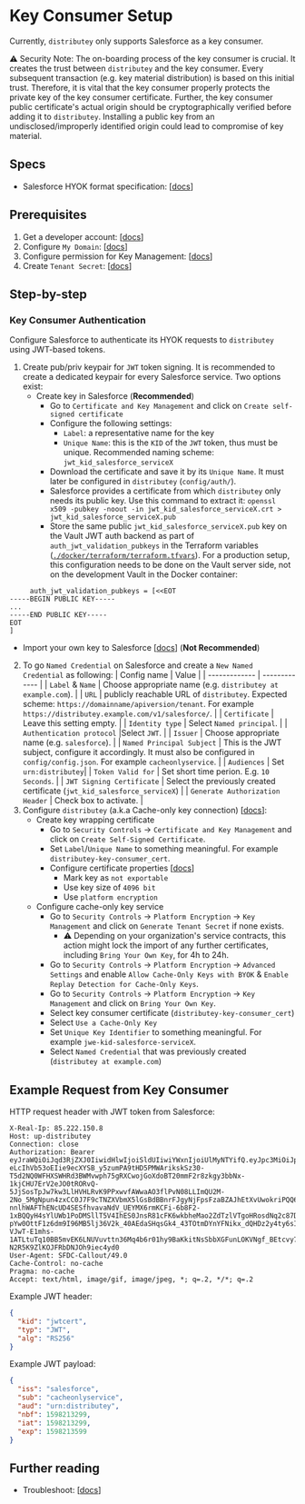 # Key Consumer Setup
Currently, `distributey` only supports Salesforce as a key consumer.

⚠️ Security Note: The on-boarding process of the key consumer is crucial. It creates the trust between `distributey` and the key consumer. Every subsequent transaction (e.g. key material distribution) is based on this initial trust. Therefore, it is vital that the key consumer properly protects the private key of the key consumer certificate. Further, the key consumer public certificate's actual origin should be cryptographically verified before adding it to `distributey`. Installing a public key from an undisclosed/improperly identified origin could lead to compromise of key material.

## Specs
- Salesforce HYOK format specification: [[docs](https://help.salesforce.com/articleView?id=security_pe_byok_cache_create.htm&type=5)]

## Prerequisites
1. Get a developer account: [[docs](https://developer.salesforce.com/signup)]
2. Configure `My Domain`: [[docs](https://help.salesforce.com/articleView?id=domain_name_overview.htm&type=5)]
3. Configure permission for Key Management: [[docs](https://trailhead.salesforce.com/en/content/learn/modules/spe_admins/spe_admins_set_up)]
4. Create `Tenant Secret`: [[docs](https://help.salesforce.com/articleView?id=security_pe_ui_setup.htm&type=5)]

## Step-by-step
### Key Consumer Authentication
Configure Salesforce to authenticate its HYOK requests to `distributey` using JWT-based tokens.

1. Create pub/priv keypair for `JWT` token signing. It is recommended to create a dedicated keypair for every Salesforce service. Two options exist:
   - Create key in Salesforce (**Recommended**)
     - Go to `Certificate and Key Management` and click on `Create self-signed certificate`
     - Configure the following settings:
       - `Label`: a representative name for the key
       - `Unique Name`: this is the `KID` of the `JWT` token, thus must be unique. Recommended naming scheme: `jwt_kid_salesforce_serviceX`
     - Download the certificate and save it by its `Unique Name`. It must later be configured in `distributey` (`config/auth/`).
     - Salesforce provides a certificate from which `distributey` only needs its public key. Use this command to extract it: `openssl x509 -pubkey -noout -in jwt_kid_salesforce_serviceX.crt > jwt_kid_salesforce_serviceX.pub`
     - Store the same public `jwt_kid_salesforce_serviceX.pub` key on the Vault JWT auth backend as part of `auth_jwt_validation_pubkeys` in the Terraform variables ([`./docker/terraform/terraform.tfvars`](../docker/terraform/terraform.tfvars)). For a production setup, this configuration needs to be done on the Vault server side, not on the development Vault in the Docker container:
```
     auth_jwt_validation_pubkeys = [<<EOT
-----BEGIN PUBLIC KEY-----
...
-----END PUBLIC KEY-----
EOT
]
```
   - Import your own key to Salesforce [[docs](key_consumer_setup_import_key_to_sf.md)] (**Not Recommended**)
2. To go `Named Credential` on Salesforce and create a `New Named Credential` as following:
   | Config name  | Value |
   | ------------- | ------------- |
   | `Label` & `Name` | Choose appropriate name (e.g. `distributey at example.com`). |
   | `URL` | publicly reachable URL of `distributey`. Expected scheme: `https://domainname/apiversion/tenant`. For example `https://distributey.example.com/v1/salesforce/`. |
   | `Certificate` | Leave this setting empty. |
   | `Identity type` | Select `Named principal`. |
   | `Authentication protocol` |Select `JWT`. |
   | `Issuer` | Choose appropriate name (e.g. `salesforce`). |
   | `Named Principal Subject` | This is the JWT subject, configure it accordingly. It must also be configured in `config/config.json`. For example `cacheonlyservice`. |
   | `Audiences` | Set `urn:distributey`|
   | `Token Valid for` | Set short time perion. E.g. `10 Seconds`. |
   | `JWT Signing Certificate` | Select the previously created certificate (`jwt_kid_salesforce_serviceX`) |
   | `Generate Authorization Header` | Check box to activate. |
3. Configure `distributey` (a.k.a Cache-only key connection) [[docs](https://help.salesforce.com/articleView?id=security_pe_byok_cache_callout.htm&type=5)]:
   - Create key wrapping certificate
     - Go to `Security Controls` -> `Certificate and Key Management` and click on `Create Self-Signed Certificate`.
     - Set `Label`/`Unique Name` to something meaningful. For example `distributey-key-consumer_cert`.
     - Configure certificate properties [[docs](https://help.salesforce.com/articleView?id=security_pe_byok_generate_cert.htm&type=5)]
       - Mark key as `not exportable`
       - Use key size of `4096 bit`
       - Use `platform encryption`
   - Configure cache-only key service
     - Go to `Security Controls` -> `Platform Encryption` -> `Key Management` and click on `Generate Tenant Secret` if none exists.
       - ⚠️ Depending on your organization's service contracts, this action might lock the import of any further certificates, including `Bring Your Own Key`, for 4h to 24h.
     - Go to `Security Controls` -> `Platform Encryption` -> `Advanced Settings` and enable `Allow Cache-Only Keys with BYOK` & `Enable Replay Detection for Cache-Only Keys`.
     - Go to `Security Controls` -> `Platform Encryption` -> `Key Management` and click on `Bring Your Own Key`.
     - Select key consumer certificate (`distributey-key-consumer_cert`)
     - Select `Use a Cache-Only Key`
     - Set `Unique Key Identifier` to something meaningful. For example `jwe-kid-salesforce-serviceX`.
     - Select `Named Credential` that was previously created (`distributey at example.com`)

## Example Request from Key Consumer
HTTP request header with JWT token from Salesforce:
   ```
   X-Real-Ip: 85.222.150.8
   Host: up-distributey
   Connection: close
   Authorization: Bearer eyJraWQiOiJqd3RjZXJ0IiwidHlwIjoiSldUIiwiYWxnIjoiUlMyNTYifQ.eyJpc3MiOiJpc3N1ZXItbXlDQSIsInN1YiI6InN1YmplY3Qtc2FsZXNmb3JjZSIsImF1ZCI6InVybjogc2FsZXNmb3JjZSIsIm5iZiI6MTU5ODIxMzI5OSwiaWF0IjoxNTk4MjEzMjk5LCJleHAiOjE1OTgyMTM1OTl9.iEyt5mqXvWKvQ3d-eLcIhVb53oEIie9ecXYSB_y5zumPA9tHD5PMWArikskSz30-T5d2NQ0WFHXSWHRd3BWMvwph75gRXCwojGoXdoBT20mmF2r8zkgy3bbNx-1kjCHU7ErV2eJO0tRORvQ-5JjSosTpJw7kw3LlHVHLRvK9PPxwvfAWwaAO3flPvN08LLImQU2M-2No_5MgNpun4zxCC0J7F9cTNZXVbmX5lGsBdBBnrFJgyNjFpsFzaBZAJhEtXvUwokriPQQ6msuWRTJzutQr1oKljJUg7QpMbiBPYJJcPFSG-nnlhWAFThENcUD4SESfhvavaNdV_UEYMX6rmKCFi-6b8F2-1xBQQyH4sYlUWb1PoDMSllT5V4IhES0JnsR81cFK6wkbheMao2ZdTzlVTgoHRosdNq2c87DjPtTpiKDeROITdF2T34Z3nPH-pYw0OttF1z6dm9I96MB5lj36V2k_40AEdaSHqsGk4_43TOtmDYnYFNikx_dQHDz2y4ty6sIqiNv1hs34w0LbYMFkgdqNsbeJ4iH1rCaLI-VJwT-E1mhs-1ATLtuTq10BB5mvEK6LNUVuvttn36Mq4b6r01hy9BaKkitNsSbbXGFunLOKVNgf_BEtcvy7OkhMiXBQsEgFL6ladDn-N2R5K9ZlKOJFRbDNJOh9iec4yd0
   User-Agent: SFDC-Callout/49.0
   Cache-Control: no-cache
   Pragma: no-cache
   Accept: text/html, image/gif, image/jpeg, *; q=.2, */*; q=.2
   ```
   Example JWT header:
   ```json
   {
     "kid": "jwtcert",
     "typ": "JWT",
     "alg": "RS256"
   }
   ```
   Example JWT payload:
   ```json
   {
     "iss": "salesforce",
     "sub": "cacheonlyservice",
     "aud": "urn:distributey",
     "nbf": 1598213299,
     "iat": 1598213299,
     "exp": 1598213599
   }
   ```
## Further reading
- Troubleshoot: [[docs](https://help.salesforce.com/articleView?id=security_pe_byok_cache_troubleshoot.htm&type=53)]
